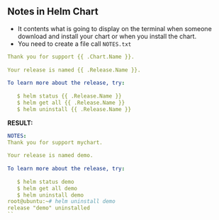 ## Notes in Helm Chart
- It contents what is going to display on the terminal when someone download and install your chart or when you install the chart.
- You need to create a file call `NOTES.txt`

```yml
Thank you for support {{ .Chart.Name }}.
 
Your release is named {{ .Release.Name }}.
 
To learn more about the release, try:
 
   $ helm status {{ .Release.Name }}
   $ helm get all {{ .Release.Name }}
   $ helm uninstall {{ .Release.Name }}
```

**RESULT:**
```yml
NOTES:
Thank you for support mychart.
 
Your release is named demo.
 
To learn more about the release, try:
 
   $ helm status demo
   $ helm get all demo
   $ helm uninstall demo
root@ubuntu:~# helm uninstall demo
release "demo" uninstalled
``

